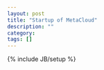 ```yaml
---
layout: post
title: "Startup of MetaCloud"
description: ""
category: 
tags: []
---
```

{% include JB/setup %}
